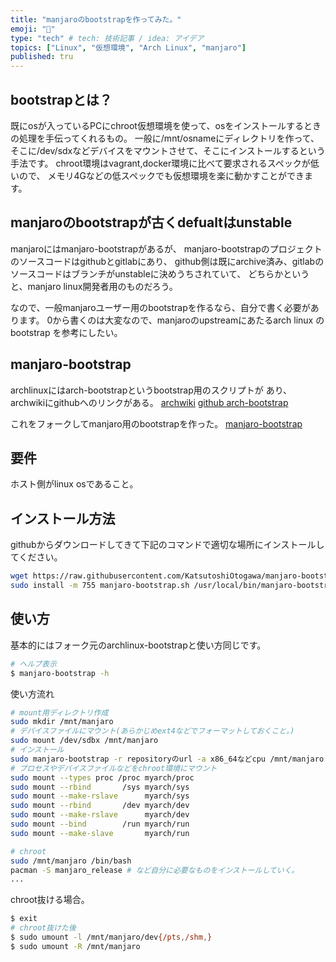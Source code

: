 ```yaml
---
title: "manjaroのbootstrapを作ってみた。"
emoji: "🌊"
type: "tech" # tech: 技術記事 / idea: アイデア
topics: ["Linux", "仮想環境", "Arch Linux", "manjaro"]
published: tru
---
```


## bootstrapとは？

既にosが入っているPCにchroot仮想環境を使って、osをインストールするときの処理を手伝ってくれるもの。
一般に/mnt/osnameにディレクトリを作って、そこに/dev/sdxなどデバイスをマウントさせて、そこにインストールするという手法です。
chroot環境はvagrant,docker環境に比べて要求されるスペックが低いので、
メモリ4Gなどの低スペックでも仮想環境を楽に動かすことができます。

## manjaroのbootstrapが古くdefualtはunstable

manjaroにはmanjaro-bootstrapがあるが、
manjaro-bootstrapのプロジェクトのソースコードはgithubとgitlabにあり、
github側は既にarchive済み、gitlabのソースコードはブランチがunstableに決めうちされていて、
どちらかというと、manjaro linux開発者用のものだろう。

なので、一般manjaroユーザー用のbootstrapを作るなら、自分で書く必要があります。
0から書くのは大変なので、manjaroのupstreamにあたるarch linux のbootstrap
を参考にしたい。

## manjaro-bootstrap

archlinuxにはarch-bootstrapというbootstrap用のスクリプトが
あり、archwikiにgithubへのリンクがある。
[archwiki](https://wiki.archlinux.jp/index.php/%E6%97%A2%E5%AD%98%E3%81%AE_Linux_%E3%81%8B%E3%82%89%E3%82%A4%E3%83%B3%E3%82%B9%E3%83%88%E3%83%BC%E3%83%AB)
[github arch-bootstrap](https://github.com/tokland/arch-bootstrap)

これをフォークしてmanjaro用のbootstrapを作った。
[manjaro-bootstrap](https://github.com/KatsutoshiOtogawa/manjaro-bootstrap)

## 要件

ホスト側がlinux osであること。

## インストール方法

githubからダウンロードしてきて下記のコマンドで適切な場所にインストールしてください。

```bash
wget https://raw.githubusercontent.com/KatsutoshiOtogawa/manjaro-bootstrap/main/manjaro-bootstrap.sh
sudo install -m 755 manjaro-bootstrap.sh /usr/local/bin/manjaro-bootstrap
```

## 使い方

基本的にはフォーク元のarchlinux-bootstrapと使い方同じです。

```bash
# ヘルプ表示
$ manjaro-bootstrap -h
```

使い方流れ

```bash
# mount用ディレクトリ作成
sudo mkdir /mnt/manjaro
# デバイスファイルにマウント(あらかじめext4などでフォーマットしておくこと。)
sudo mount /dev/sdbx /mnt/manjaro
# インストール
sudo manjaro-bootstrap -r repositoryのurl -a x86_64などcpu /mnt/manjaro
# プロセスやデバイスファイルなどをchroot環境にマウント
sudo mount --types proc /proc myarch/proc
sudo mount --rbind       /sys myarch/sys
sudo mount --make-rslave      myarch/sys
sudo mount --rbind       /dev myarch/dev
sudo mount --make-rslave      myarch/dev
sudo mount --bind        /run myarch/run
sudo mount --make-slave       myarch/run

# chroot
sudo /mnt/manjaro /bin/bash
pacman -S manjaro_release # など自分に必要なものをインストールしていく。
...
```

chroot抜ける場合。

```bash
$ exit
# chroot抜けた後
$ sudo umount -l /mnt/manjaro/dev{/pts,/shm,}
$ sudo umount -R /mnt/manjaro
```
